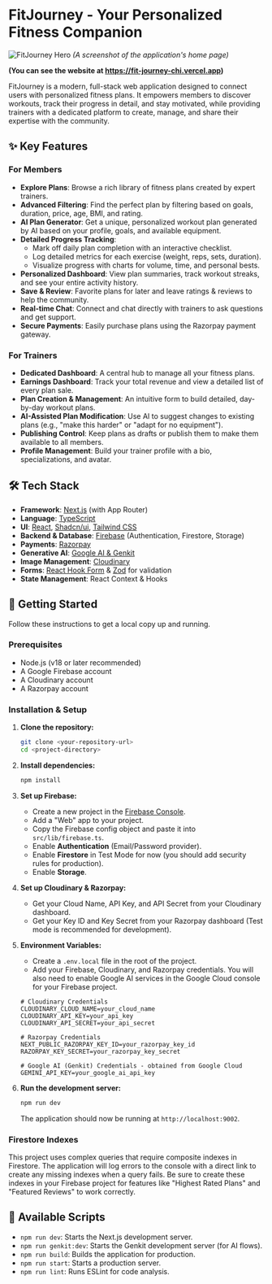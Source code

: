 # FitJourney - Your Personalized Fitness Companion

![FitJourney Hero](https://placehold.co/1200/400.png?text=FitJourney)
*(A screenshot of the application's home page)*

**(You can see the website at https://fit-journey-chi.vercel.app)**

FitJourney is a modern, full-stack web application designed to connect users with personalized fitness plans. It empowers members to discover workouts, track their progress in detail, and stay motivated, while providing trainers with a dedicated platform to create, manage, and share their expertise with the community.

## ✨ Key Features

### For Members
-   **Explore Plans**: Browse a rich library of fitness plans created by expert trainers.
-   **Advanced Filtering**: Find the perfect plan by filtering based on goals, duration, price, age, BMI, and rating.
-   **AI Plan Generator**: Get a unique, personalized workout plan generated by AI based on your profile, goals, and available equipment.
-   **Detailed Progress Tracking**:
    -   Mark off daily plan completion with an interactive checklist.
    -   Log detailed metrics for each exercise (weight, reps, sets, duration).
    -   Visualize progress with charts for volume, time, and personal bests.
-   **Personalized Dashboard**: View plan summaries, track workout streaks, and see your entire activity history.
-   **Save & Review**: Favorite plans for later and leave ratings & reviews to help the community.
-   **Real-time Chat**: Connect and chat directly with trainers to ask questions and get support.
-   **Secure Payments**: Easily purchase plans using the Razorpay payment gateway.

### For Trainers
-   **Dedicated Dashboard**: A central hub to manage all your fitness plans.
-   **Earnings Dashboard**: Track your total revenue and view a detailed list of every plan sale.
-   **Plan Creation & Management**: An intuitive form to build detailed, day-by-day workout plans.
-   **AI-Assisted Plan Modification**: Use AI to suggest changes to existing plans (e.g., "make this harder" or "adapt for no equipment").
-   **Publishing Control**: Keep plans as drafts or publish them to make them available to all members.
-   **Profile Management**: Build your trainer profile with a bio, specializations, and avatar.

## 🛠️ Tech Stack

-   **Framework**: [Next.js](https://nextjs.org/) (with App Router)
-   **Language**: [TypeScript](https://www.typescriptlang.org/)
-   **UI**: [React](https://reactjs.org/), [Shadcn/ui](https://ui.shadcn.com/), [Tailwind CSS](https://tailwindcss.com/)
-   **Backend & Database**: [Firebase](https://firebase.google.com/) (Authentication, Firestore, Storage)
-   **Payments**: [Razorpay](https://razorpay.com/)
-   **Generative AI**: [Google AI & Genkit](https://firebase.google.com/docs/genkit)
-   **Image Management**: [Cloudinary](https://cloudinary.com/)
-   **Forms**: [React Hook Form](https://react-hook-form.com/) & [Zod](https://zod.dev/) for validation
-   **State Management**: React Context & Hooks

## 🚀 Getting Started

Follow these instructions to get a local copy up and running.

### Prerequisites

-   Node.js (v18 or later recommended)
-   A Google Firebase account
-   A Cloudinary account
-   A Razorpay account

### Installation & Setup

1.  **Clone the repository:**
    ```bash
    git clone <your-repository-url>
    cd <project-directory>
    ```

2.  **Install dependencies:**
    ```bash
    npm install
    ```

3.  **Set up Firebase:**
    -   Create a new project in the [Firebase Console](https://console.firebase.google.com/).
    -   Add a "Web" app to your project.
    -   Copy the Firebase config object and paste it into `src/lib/firebase.ts`.
    -   Enable **Authentication** (Email/Password provider).
    -   Enable **Firestore** in Test Mode for now (you should add security rules for production).
    -   Enable **Storage**.

4.  **Set up Cloudinary & Razorpay:**
    -   Get your Cloud Name, API Key, and API Secret from your Cloudinary dashboard.
    -   Get your Key ID and Key Secret from your Razorpay dashboard (Test mode is recommended for development).

5.  **Environment Variables:**
    -   Create a `.env.local` file in the root of the project.
    -   Add your Firebase, Cloudinary, and Razorpay credentials. You will also need to enable Google AI services in the Google Cloud console for your Firebase project.

    ```plaintext
    # Cloudinary Credentials
    CLOUDINARY_CLOUD_NAME=your_cloud_name
    CLOUDINARY_API_KEY=your_api_key
    CLOUDINARY_API_SECRET=your_api_secret

    # Razorpay Credentials
    NEXT_PUBLIC_RAZORPAY_KEY_ID=your_razorpay_key_id
    RAZORPAY_KEY_SECRET=your_razorpay_key_secret

    # Google AI (Genkit) Credentials - obtained from Google Cloud
    GEMINI_API_KEY=your_google_ai_api_key
    ```

6.  **Run the development server:**
    ```bash
    npm run dev
    ```

    The application should now be running at `http://localhost:9002`.

### Firestore Indexes

This project uses complex queries that require composite indexes in Firestore. The application will log errors to the console with a direct link to create any missing indexes when a query fails. Be sure to create these indexes in your Firebase project for features like "Highest Rated Plans" and "Featured Reviews" to work correctly.

## 📜 Available Scripts

-   `npm run dev`: Starts the Next.js development server.
-   `npm run genkit:dev`: Starts the Genkit development server (for AI flows).
-   `npm run build`: Builds the application for production.
-   `npm run start`: Starts a production server.
-   `npm run lint`: Runs ESLint for code analysis.
